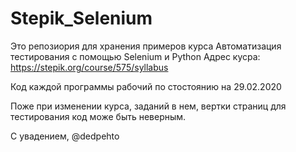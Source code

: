 # Stepik_Selenium

Это репозиория для хранения примеров курса Автоматизация тестирования с помощью Selenium и Python
Адрес кусра: https://stepik.org/course/575/syllabus

Код каждой программы рабочий по стостоянию на 29.02.2020

Поже при изменении курса, заданий в нем, вертки страниц для тестирования код може быть неверным.

С увадением, @dedpehto
